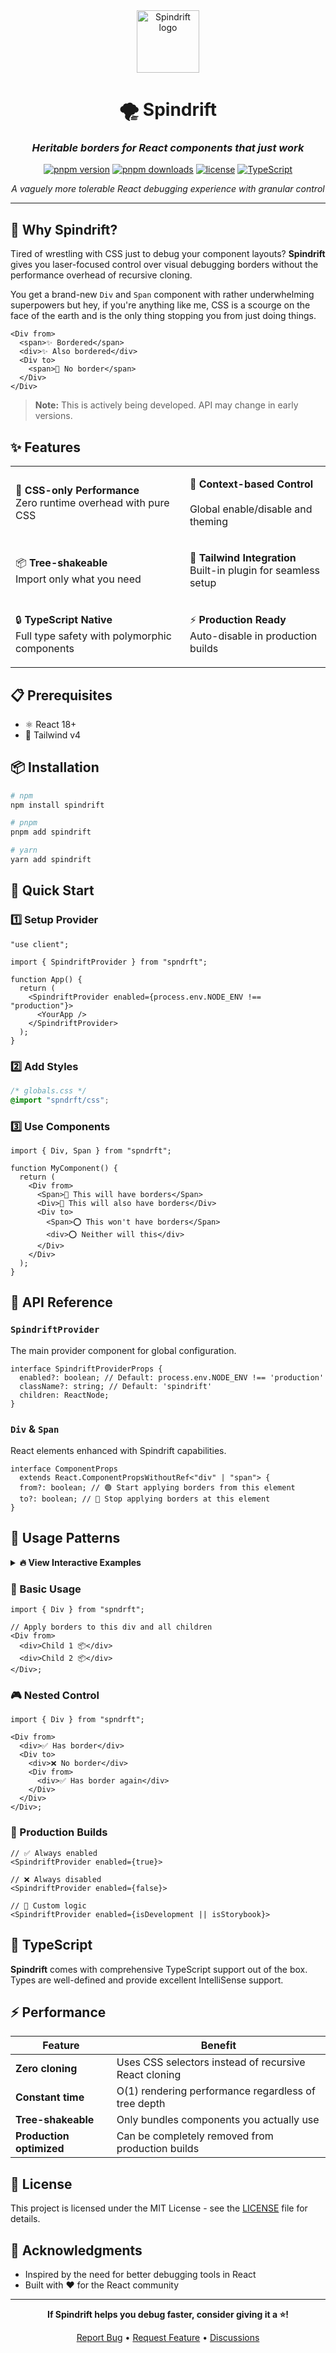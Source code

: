 <div align="center">

<img src="misc/image.png" alt="Spindrift logo" width="100" />

# 🌪️ Spindrift

### _Heritable borders for React components that just work_

[![pnpm version](https://badge.fury.io/js/spindrift.svg)](https://badge.fury.io/js/spindrift)
[![pnpm downloads](https://img.shields.io/npm/dm/spindrift.svg)](https://www.npmjs.com/package/spindrift)
[![license](https://img.shields.io/npm/l/spindrift.svg)](https://github.com/memefinder-general/spindrift/blob/main/LICENSE)
[![TypeScript](https://img.shields.io/badge/TypeScript-ready-blue.svg)](https://www.typescriptlang.org/)

_A vaguely more tolerable React debugging experience with granular control_

---

</div>

## 🌟 Why Spindrift?

Tired of wrestling with CSS just to debug your component layouts? **Spindrift** gives you laser-focused control over visual debugging borders without the performance overhead of recursive cloning.

You get a brand-new `Div` and `Span` component with rather underwhelming superpowers but hey, if you're anything like me, CSS is a scourge on the face of the earth and is the only thing stopping you from just doing things.

```tsx
<Div from>
  <span>✨ Bordered</span>
  <div>✨ Also bordered</div>
  <Div to>
    <span>🚫 No border</span>
  </Div>
</Div>
```

> **Note:** This is actively being developed. API may change in early versions.

## ✨ Features

<table>
<tr>
<td>

🎯 **CSS-only Performance**
<br/>Zero runtime overhead with pure CSS

</td>
<td>

🔧 **Context-based Control**  
<br/>Global enable/disable and theming

</td>
</tr>
<tr>
<td>

📦 **Tree-shakeable**
<br/>Import only what you need

</td>
<td>

🎨 **Tailwind Integration**
<br/>Built-in plugin for seamless setup

</td>
</tr>
<tr>
<td>

🔒 **TypeScript Native**
<br/>Full type safety with polymorphic components

</td>
<td>

⚡ **Production Ready**
<br/>Auto-disable in production builds

</td>
</tr>
</table>

## 📋 Prerequisites

- ⚛️ React 18+
- 🎨 Tailwind v4

## 📦 Installation

```bash
# npm
npm install spindrift

# pnpm
pnpm add spindrift

# yarn
yarn add spindrift
```

## 🚀 Quick Start

### 1️⃣ Setup Provider

```tsx
"use client";

import { SpindriftProvider } from "spndrft";

function App() {
  return (
    <SpindriftProvider enabled={process.env.NODE_ENV !== "production"}>
      <YourApp />
    </SpindriftProvider>
  );
}
```

### 2️⃣ Add Styles

```css
/* globals.css */
@import "spndrft/css";
```

### 3️⃣ Use Components

```tsx
import { Div, Span } from "spndrft";

function MyComponent() {
  return (
    <Div from>
      <Span>🎯 This will have borders</Span>
      <Div>🎯 This will also have borders</Div>
      <Div to>
        <Span>⭕ This won't have borders</Span>
        <div>⭕ Neither will this</div>
      </Div>
    </Div>
  );
}
```

## 📖 API Reference

### `SpindriftProvider`

The main provider component for global configuration.

```tsx
interface SpindriftProviderProps {
  enabled?: boolean; // Default: process.env.NODE_ENV !== 'production'
  className?: string; // Default: 'spindrift'
  children: ReactNode;
}
```

### `Div` & `Span`

React elements enhanced with Spindrift capabilities.

```tsx
interface ComponentProps
  extends React.ComponentPropsWithoutRef<"div" | "span"> {
  from?: boolean; // 🟢 Start applying borders from this element
  to?: boolean; // 🔴 Stop applying borders at this element
}
```

## 🎯 Usage Patterns

<details>
<summary><strong>🔥 View Interactive Examples</strong></summary>

Run the full example locally:

```bash
pnpm examples
```

</details>

### 🌟 Basic Usage

```tsx
import { Div } from "spndrft";

// Apply borders to this div and all children
<Div from>
  <div>Child 1 📦</div>
  <div>Child 2 📦</div>
</Div>;
```

### 🎮 Nested Control

```tsx
import { Div } from "spndrft";

<Div from>
  <div>✅ Has border</div>
  <Div to>
    <div>❌ No border</div>
    <Div from>
      <div>✅ Has border again</div>
    </Div>
  </Div>
</Div>;
```

### 🚀 Production Builds

```tsx
// ✅ Always enabled
<SpindriftProvider enabled={true}>

// ❌ Always disabled
<SpindriftProvider enabled={false}>

// 🎯 Custom logic
<SpindriftProvider enabled={isDevelopment || isStorybook}>
```

## 🔧 TypeScript

**Spindrift** comes with comprehensive TypeScript support out of the box. Types are well-defined and provide excellent IntelliSense support.

## ⚡ Performance

| Feature                  | Benefit                                               |
| ------------------------ | ----------------------------------------------------- |
| **Zero cloning**         | Uses CSS selectors instead of recursive React cloning |
| **Constant time**        | O(1) rendering performance regardless of tree depth   |
| **Tree-shakeable**       | Only bundles components you actually use              |
| **Production optimized** | Can be completely removed from production builds      |

## 📄 License

This project is licensed under the MIT License - see the [LICENSE](LICENSE) file for details.

## 🙏 Acknowledgments

- Inspired by the need for better debugging tools in React
- Built with ❤️ for the React community

---

<div align="center">

**If Spindrift helps you debug faster, consider giving it a ⭐!**

[Report Bug](https://github.com/memefinder-general/spindrift/issues) • [Request Feature](https://github.com/memefinder-general/spindrift/issues) • [Discussions](https://github.com/memefinder-general/spindrift/discussions)

</div>
